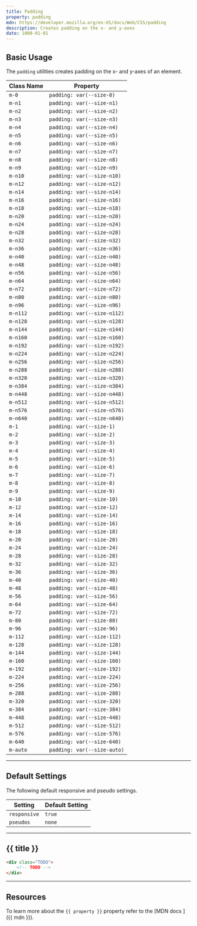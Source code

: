 ```yaml
---
title: Padding
property: padding
mdn: https://developer.mozilla.org/en-US/docs/Web/CSS/padding
description: Creates padding on the x- and y-axes
date: 1000-01-01
---
```


## Basic Usage

The `padding` utilities creates padding on the x- and y-axes of an element.

| Class Name | Property                    |
| ---------- | --------------------------- |
| `m-0`      | `padding: var(--size-0)`    |
| `m-n1`     | `padding: var(--size-n1)`   |
| `m-n2`     | `padding: var(--size-n2)`   |
| `m-n3`     | `padding: var(--size-n3)`   |
| `m-n4`     | `padding: var(--size-n4)`   |
| `m-n5`     | `padding: var(--size-n5)`   |
| `m-n6`     | `padding: var(--size-n6)`   |
| `m-n7`     | `padding: var(--size-n7)`   |
| `m-n8`     | `padding: var(--size-n8)`   |
| `m-n9`     | `padding: var(--size-n9)`   |
| `m-n10`    | `padding: var(--size-n10)`  |
| `m-n12`    | `padding: var(--size-n12)`  |
| `m-n14`    | `padding: var(--size-n14)`  |
| `m-n16`    | `padding: var(--size-n16)`  |
| `m-n18`    | `padding: var(--size-n18)`  |
| `m-n20`    | `padding: var(--size-n20)`  |
| `m-n24`    | `padding: var(--size-n24)`  |
| `m-n28`    | `padding: var(--size-n28)`  |
| `m-n32`    | `padding: var(--size-n32)`  |
| `m-n36`    | `padding: var(--size-n36)`  |
| `m-n40`    | `padding: var(--size-n40)`  |
| `m-n48`    | `padding: var(--size-n48)`  |
| `m-n56`    | `padding: var(--size-n56)`  |
| `m-n64`    | `padding: var(--size-n64)`  |
| `m-n72`    | `padding: var(--size-n72)`  |
| `m-n80`    | `padding: var(--size-n80)`  |
| `m-n96`    | `padding: var(--size-n96)`  |
| `m-n112`   | `padding: var(--size-n112)` |
| `m-n128`   | `padding: var(--size-n128)` |
| `m-n144`   | `padding: var(--size-n144)` |
| `m-n160`   | `padding: var(--size-n160)` |
| `m-n192`   | `padding: var(--size-n192)` |
| `m-n224`   | `padding: var(--size-n224)` |
| `m-n256`   | `padding: var(--size-n256)` |
| `m-n288`   | `padding: var(--size-n288)` |
| `m-n320`   | `padding: var(--size-n320)` |
| `m-n384`   | `padding: var(--size-n384)` |
| `m-n448`   | `padding: var(--size-n448)` |
| `m-n512`   | `padding: var(--size-n512)` |
| `m-n576`   | `padding: var(--size-n576)` |
| `m-n640`   | `padding: var(--size-n640)` |
| `m-1`      | `padding: var(--size-1)`    |
| `m-2`      | `padding: var(--size-2)`    |
| `m-3`      | `padding: var(--size-3)`    |
| `m-4`      | `padding: var(--size-4)`    |
| `m-5`      | `padding: var(--size-5)`    |
| `m-6`      | `padding: var(--size-6)`    |
| `m-7`      | `padding: var(--size-7)`    |
| `m-8`      | `padding: var(--size-8)`    |
| `m-9`      | `padding: var(--size-9)`    |
| `m-10`     | `padding: var(--size-10)`   |
| `m-12`     | `padding: var(--size-12)`   |
| `m-14`     | `padding: var(--size-14)`   |
| `m-16`     | `padding: var(--size-16)`   |
| `m-18`     | `padding: var(--size-18)`   |
| `m-20`     | `padding: var(--size-20)`   |
| `m-24`     | `padding: var(--size-24)`   |
| `m-28`     | `padding: var(--size-28)`   |
| `m-32`     | `padding: var(--size-32)`   |
| `m-36`     | `padding: var(--size-36)`   |
| `m-40`     | `padding: var(--size-40)`   |
| `m-48`     | `padding: var(--size-48)`   |
| `m-56`     | `padding: var(--size-56)`   |
| `m-64`     | `padding: var(--size-64)`   |
| `m-72`     | `padding: var(--size-72)`   |
| `m-80`     | `padding: var(--size-80)`   |
| `m-96`     | `padding: var(--size-96)`   |
| `m-112`    | `padding: var(--size-112)`  |
| `m-128`    | `padding: var(--size-128)`  |
| `m-144`    | `padding: var(--size-144)`  |
| `m-160`    | `padding: var(--size-160)`  |
| `m-192`    | `padding: var(--size-192)`  |
| `m-224`    | `padding: var(--size-224)`  |
| `m-256`    | `padding: var(--size-256)`  |
| `m-288`    | `padding: var(--size-288)`  |
| `m-320`    | `padding: var(--size-320)`  |
| `m-384`    | `padding: var(--size-384)`  |
| `m-448`    | `padding: var(--size-448)`  |
| `m-512`    | `padding: var(--size-512)`  |
| `m-576`    | `padding: var(--size-576)`  |
| `m-640`    | `padding: var(--size-640)`  |
| `m-auto`   | `padding: var(--size-auto)` |

---

## Default Settings

The following default responsive and pseudo settings.

| Setting      | Default Setting |
| ------------ | --------------- |
| `responsive` | `true`          |
| `pseudos`    | `none`          |

---

## {{ title }}

<div class="bg-silver-200 p-20 h-256 radius-md flex flex-wrap align-content-center">
  <!-- ... -->
</div>

```html
<div class="TODO">
	<!-- TODO -->
</div>
```

---

## Resources

To learn more about the `{{ property }}` property refer to the [MDN docs <i class="far fa-external-link ml-6"></i>]({{ mdn }}).

